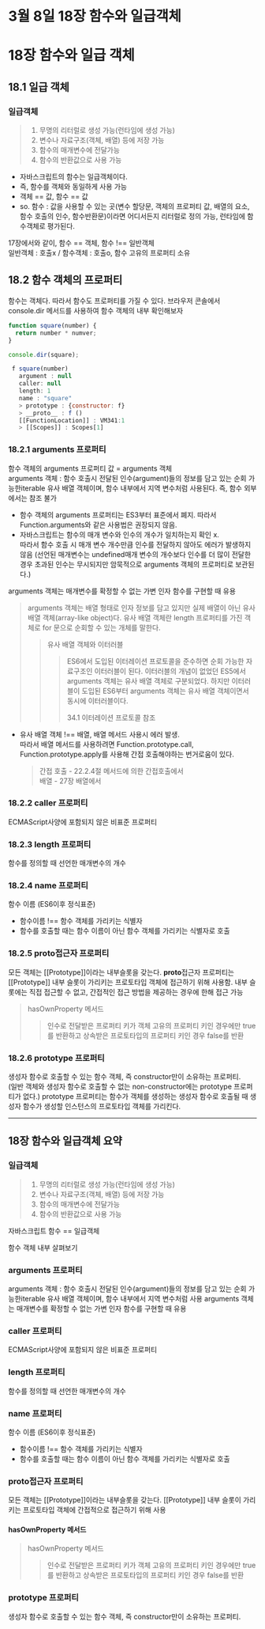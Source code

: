# 3월 8일 18장 함수와 일급객체

# 18장 함수와 일급 객체

## 18.1 일급 객체

### 일급객체

> 1. 무명의 리터럴로 생성 가능(런타임에 생성 가능)
> 2. 변수나 자료구조(객체, 배열) 등에 저장 가능
> 3. 함수의 매개변수에 전달가능
> 4. 함수의 반환값으로 사용 가능

- 자바스크립트의 함수는 일급객체이다.
- 즉, 함수를 객체와 동일하게 사용 가능
- 객체 == 값, 함수 == 값
- so. 함수 : 값을 사용할 수 있는 곳(변수 할당문, 객체의 프로퍼티 값, 배열의 요소, 함수 호출의 인수, 함수반환문)이라면 어디서든지 리터럴로 정의 가능, 런타임에 함수객체로 평가된다.

17장에서와 같이, 함수 == 객체, 함수 !== 일반객체 <br>
일반객체 : 호출x / 함수객체 : 호출o, 함수 고유의 프로퍼티 소유

## 18.2 함수 객체의 프로퍼티

함수는 객체다. 따라서 함수도 프로퍼티를 가질 수 있다. 브라우저 콘솔에서 console.dir 메서드를 사용하여 함수 객체의 내부 확인해보자

```js
function square(number) {
  return number * numver;
}

console.dir(square);
```

```js
 f square(number)
   argument : null
   caller: null
   length: 1
   name : "square"
   > prototype : {constructor: f}
   > __proto__ : f ()
   [[FunctionLocation]] : VM341:1
   > [[Scopes]] : Scopes[1]
```

### 18.2.1 arguments 프로퍼티

함수 객체의 arguments 프로퍼티 값 = arguments 객체<br>
arguments 객체 : 함수 호출시 전달된 인수(argument)들의 정보를 담고 있는 순회 가능한iterable 유사 배열 객체이며, 함수 내부에서 지역 변수처럼 사용된다. 즉, 함수 외부에서는 참조 불가

- 함수 객체의 arguments 프로퍼티는 ES3부터 표준에서 폐지. 따라서 Function.arguments와 같은 사용법은 권장되지 않음.
- 자바스크립트는 함수의 매개 변수와 인수의 개수가 일치하는지 확인 x.<br>
  따라서 함수 호출 시 매개 변수 개수만큼 인수를 전달하지 않아도 에러가 발생하지 않음 (선언된 매개변수는 undefined매개 변수의 개수보다 인수를 더 많이 전달한 경우 초과된 인수는 무시되지만 암묵적으로 arguments 객체의 프로퍼티로 보관된다.)

arguments 객체는 매개변수를 확정할 수 없는 가변 인자 함수를 구현할 때 유용

> arguments 객체는 배열 형태로 인자 정보를 담고 있지만 실제 배열이 아닌 유사 배열 객체(array-like object)다. 유사 배열 객체란 length 프로퍼티를 가진 객체로 for 문으로 순회할 수 있는 개체를 말한다.
>
> > 유사 배열 객체와 이터러블
> >
> > > ES6에서 도입된 이터레이션 프로토콜을 준수하면 순회 가능한 자료구조인 이터러블이 된다. 이터러블의 개념이 없었던 ES5에서 arguments 객체는 유사 배열 객체로 구분되었다. 하지만 이터러블이 도입된 ES6부터 arguments 객체는 유사 배열 객체이면서 동시에 이터러블이다.<br>
> > >
> > > 34.1 이터레이션 프로토콜 참조

- 유사 배열 객체 !== 배열, 배열 메서드 사용시 에러 발생.<br> 따라서 배열 메서드를 사용하려면 Function.prototype.call, Function.prototype.apply를 사용해 간접 호출해야하는 번거로움이 있다.
  > 간접 호출 - 22.2.4절 메서드에 의한 간접호출에서<br>
  > 배열 - 27장 배열에서

### 18.2.2 caller 프로퍼티

ECMAScript사양에 포함되지 않은 비표준 프로퍼티

### 18.2.3 length 프로퍼티

함수를 정의할 때 선언한 매개변수의 개수

### 18.2.4 name 프로퍼티

함수 이름 (ES6이후 정식표준)

- 함수이름 !== 함수 객체를 가리키는 식별자
- 함수를 호출할 때는 함수 이름이 아닌 함수 객체를 가리키는 식별자로 호출

### 18.2.5 **proto**접근자 프로퍼티

모든 객체는 [[Prototype]]이라는 내부슬롯을 갖는다. **proto**접근자 프로퍼티는 [[Prototype]] 내부 슬롯이 가리키는 프로토타입 객체에 접근하기 위해 사용함. 내부 슬롯에는 직접 접근할 수 없고, 간접적인 접근 방법을 제공하는 경우에 한해 접근 가능

> hasOwnProperty 메서드
>
> > 인수로 전달받은 프로퍼티 키가 객체 고유의 프로퍼티 키인 경우에만 true를 반환하고 상속받은 프로토타입의 프로퍼티 키인 경우 false를 반환

### 18.2.6 prototype 프로퍼티

생성자 함수로 호출할 수 있는 함수 객체, 즉 constructor만이 소유하는 프로퍼티.<br>
(일반 객체와 생성자 함수로 호출할 수 없는 non-constructor에는 prototype 프로퍼티가 없다.)
prototype 프로퍼티는 함수가 객체를 생성하는 생성자 함수로 호출될 때 생성자 함수가 생성할 인스턴스의 프로토타입 객체를 가리킨다.

  <hr/>

## 18장 함수와 일급객체 요약

### 일급객체

> 1. 무명의 리터럴로 생성 가능(런타임에 생성 가능)
> 2. 변수나 자료구조(객체, 배열) 등에 저장 가능
> 3. 함수의 매개변수에 전달가능
> 4. 함수의 반환값으로 사용 가능

자바스크립트 함수 == 일급객체

함수 객체 내부 살펴보기

### arguments 프로퍼티

arguments 객체 : 함수 호출시 전달된 인수(argument)들의 정보를 담고 있는 순회 가능한iterable 유사 배열 객체이며, 함수 내부에서 지역 변수처럼 사용
arguments 객체는 매개변수를 확정할 수 없는 가변 인자 함수를 구현할 때 유용

### caller 프로퍼티

ECMAScript사양에 포함되지 않은 비표준 프로퍼티

### length 프로퍼티

함수를 정의할 때 선언한 매개변수의 개수

### name 프로퍼티

함수 이름 (ES6이후 정식표준)

- 함수이름 !== 함수 객체를 가리키는 식별자
- 함수를 호출할 때는 함수 이름이 아닌 함수 객체를 가리키는 식별자로 호출

### **proto**접근자 프로퍼티

모든 객체는 [[Prototype]]이라는 내부슬롯을 갖는다. [[Prototype]] 내부 슬롯이 가리키는 프로토타입 객체에 간접적으로 접근하기 위해 사용

#### hasOwnProperty 메서드

> hasOwnProperty 메서드
>
> > 인수로 전달받은 프로퍼티 키가 객체 고유의 프로퍼티 키인 경우에만 true를 반환하고 상속받은 프로토타입의 프로퍼티 키인 경우 false를 반환

### prototype 프로퍼티

생성자 함수로 호출할 수 있는 함수 객체, 즉 constructor만이 소유하는 프로퍼티.
